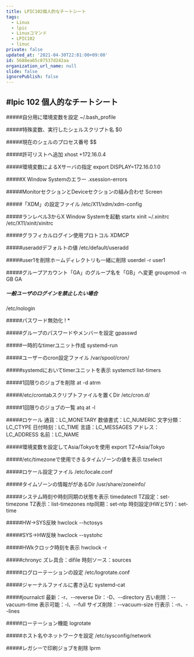 ```yaml
---
title: LPIC102個人的なチートシート
tags:
  - Linux
  - lpic
  - Linuxコマンド
  - LPIC102
  - linuc
private: false
updated_at: '2021-04-30T22:01:00+09:00'
id: 5688ea65c87537d242aa
organization_url_name: null
slide: false
ignorePublish: false
---
```

#lpic 102 個人的なチートシート
----
#####自分用に環境変数を設定
~/.bash_profile

#####特殊変数、実行したシェルスクリプト名
$0

#####現在のシェルのプロセス番号
$$

#####許可リストへ追加
xhost +172.16.0.4

#####環境変数によるXサーバの指定
export DISPLAY=172.16.0.1:0

#####X Window Systemのエラー
.xsession-errors

#####MonitorセクションとDeviceセクションの組み合わせ
Screen

#####「XDM」の設定ファイル
/etc/X11/xdm/xdm-config

#####ランレベル3からX Window Systemを起動
startx
xinit
~/.xinitrc
/etc/X11/xinit/xinitrc

#####グラフィカルログイン使用プロトコル
XDMCP

#####useraddデフォルトの値
/etc/default/useradd

#####user1を削除ホームディレクトリも一緒に削除
userdel -r user1


#####グループアカウント「GA」のグループ名を「GB」へ変更
groupmod -n GB GA

##### 一般ユーザのログインを禁止したい場合
/etc/nologin

#####パスワード無効化
!
*

#####グループのパスワードやメンバーを設定
gpasswd

#####一時的なtimerユニット作成
systemd-run

#####ユーザーのcron設定ファイル
/var/spool/cron/

#####systemdにおいてtimerユニットを表示
systemctl list-timers

#####1回限りのジョブを削除
at -d
atrm

#####/etc/crontabスクリプトファイルを置くDir
/etc/cron.d/

#####1回限りのジョブの一覧
atq
at -l

#####ロケール
通貨：LC_MONETARY
数値書式：LC_NUMERIC
文字分類：LC_CTYPE
日付時刻：LC_TIME
言語：LC_MESSAGES
アドレス：LC_ADDRESS
名前：LC_NAME

#####環境変数を設定してAsia/Tokyoを使用
export TZ=Asia/Tokyo

#####/etc/timezoneで使用できるタイムゾーンの値を表示
tzselect

#####ロケール設定ファイル
/etc/locale.conf

#####タイムゾーンの情報ががあるDir
/usr/share/zoneinfo/

#####システム時刻や時刻同期の状態を表示
timedatectl
TZ設定：set-timezone
TZ表示：list-timezones
ntp同期：set-ntp
時刻設定(HWとSY)：set-time

#####HW→SYS反映
hwclock --hctosys

#####SYS→HW反映
hwclock --systohc

#####HWkクロック時刻を表示
hwclock -r

#####chronyc
ズレ具合：difile
時刻ソース：sources

#####ログローテーションの設定
/etc/logrotate.conf

#####ジャーナルファイルに書き込む
systemd-cat

#####journalctl
最新：-r、--reverse
Dir：-D、--directory
古い削除：--vacuum-time
表示可能：-l、--full
サイズ削除：--vacuum-size
行表示：-n、--lines

#####ローテーション機能
logrotate

#####ホスト名やネットワークを設定
/etc/sysconfig/network

#####レガシーで印刷ジョブを削除
lprm
